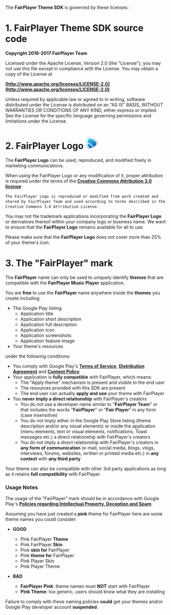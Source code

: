 The **FairPlayer Theme SDK** is governed by these licenses:

# 1. FairPlayer Theme SDK source code
**Copyright 2016-2017 FairPlayer Team**

Licensed under the Apache License, Version 2.0 (the "License");
you may not use this file except in compliance with the License.
You may obtain a copy of the License at

**[http://www.apache.org/licenses/LICENSE-2.0](http://www.apache.org/licenses/LICENSE-2.0)**

Unless required by applicable law or agreed to in writing, software
distributed under the License is distributed on an "AS IS" BASIS,
WITHOUT WARRANTIES OR CONDITIONS OF ANY KIND, either express or implied.
See the License for the specific language governing permissions and
limitations under the License.

# 2. FairPlayer Logo <img src="https://github.com/FairPlayerTeam/FairPlayer-SDK/raw/master/fairplayer-logo.png" width="40">
The **FairPlayer Logo** can be used, reproduced, and modified freely in marketing communications.

When using the FairPlayer Logo or any modification of it, proper attribution is required under the terms of the **[Creative Commons Attribution 3.0 license](http://creativecommons.org/licenses/by/3.0/)**:

    The FairPlayer Logo is reproduced or modified from work created and shared by FairPlayer Team and used according to terms described in the Creative Commons 3.0 Attribution License.

You may not file trademark applications incorporating the **FairPlayer Logo** or derivatives thereof within your company logo or business name. We want to ensure that the **FairPlayer Logo** remains available for all to use.

Please make sure that the **FairPlayer Logo** does not cover more than 25% of your theme's icon.

# 3. The "FairPlayer" mark

The **FairPlayer** name can only be used to uniquely identify **themes** that are compatible with the **FairPlayer Music Player** application.

You are **free** to use the **FairPlayer** name anywhere inside the **themes** you create including:

  - The Google Play listing:
    - Application title
    - Application short description
    - Application full description
    - Application icon
    - Application screenshots
    - Application feature image
   - Your theme's resources

under the following conditions:

  - You comply with Google Play's **[Terms of Service](http://play.google.com/intl/en_us/about/play-terms.html)**, **[Distribution Agreement](http://play.google.com/about/developer-distribution-agreement.html)** and **[Content Policy](https://play.google.com/about/developer-content-policy/)**
  - Your application is **fully compatible** with FairPlayer, which means:
    - The "Apply theme" mechanism is present and visible to the end user
    - The resources provided with this SDK are present
    - The end user can actually **apply and use** your theme with FairPlayer
  - You **never imply a direct relationship** with FairPlayer's creators
    - You do not use a developer name similar to "**FairPlayer Team**" or that includes the words "**FairPlayer**" or "**Fair Player**" in any form (case insensitive)
    - You do not imply either in the Google Play Store listing (theme description and/or any visual elements) or inside the application (menu elements, text or visual elements, notifications, Toast messages etc.) a direct relationship with FairPlayer's creators
    - You do not imply a direct relationship with FairPlayer's creators in **any form of communication** (e-mail, social media, blogs, vlogs, interviews, forums, websites, written or printed media etc.) in **any context** with **any third party**

Your theme can also be compatible with other 3rd party applications as long as it retains **full compatibility** with FairPlayer.

### Usage Notes

The usage of the "FairPlayer" mark should be in accordance with Google Play's **[Policies regarding Intellectual Property, Deception and Spam](https://play.google.com/about/ip-deception-spam/impersonation-ip/)**.

Assuming you have just created a **pink** theme for FairPlayer here are some theme names you could consider:

  - **GOOD**
    - Pink FairPlayer **Theme**
    - Pink FairPlayer **Skin**
    - Pink **skin for** FairPlayer
    - Pink **theme for** FairPlayer
    - Pink Player Skin
    - Pink Player Theme

  - **BAD**
    - **FairPlayer Pink**: theme names must **NOT** start with FairPlayer
    - **Pink Theme**: too generic, users should know what they are installing

Failure to comply with these naming policies **could** get your themes and/or Google Play developer account **suspended**.